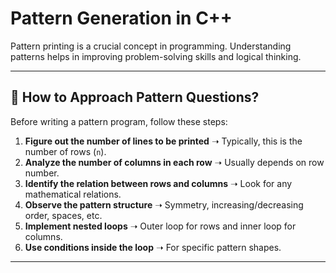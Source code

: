 # Pattern Generation in C++

Pattern printing is a crucial concept in programming. Understanding patterns helps in improving problem-solving skills and logical thinking.

---

## 🚀 How to Approach Pattern Questions?

Before writing a pattern program, follow these steps:

1. **Figure out the number of lines to be printed** ➝ Typically, this is the number of rows (`n`).
2. **Analyze the number of columns in each row** ➝ Usually depends on row number.
3. **Identify the relation between rows and columns** ➝ Look for any mathematical relations.
4. **Observe the pattern structure** ➝ Symmetry, increasing/decreasing order, spaces, etc.
5. **Implement nested loops** ➝ Outer loop for rows and inner loop for columns.
6. **Use conditions inside the loop** ➝ For specific pattern shapes.

---